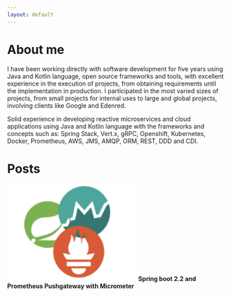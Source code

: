```yaml
---
layout: default
---
```


# About me

I have been working directly with software development for five years using Java and Kotlin language, open source frameworks and tools, with excellent experience in the execution of projects, from obtaining requirements until the implementation in production. I participated in the most varied sizes of projects, from small projects for internal uses to large and global projects, involving clients like Google and Edenred.

Solid experience in developing reactive microservices and cloud applications using Java and Kotlin language with the frameworks and concepts such as: Spring Stack, Vert.x, gRPC, Openshift, Kubernetes, Docker, Prometheus, AWS, JMS, AMQP, ORM, REST, DDD and CDI. 

# Posts

![Spring boot 2.2 and Prometheus Pushgateway with Micrometer](https://github.com/larchanjo/larchanjo.github.io/blob/master/images/2020-01-05-spring-boot-22-and-prometheus-pushgateway-with-micrometer.png) **Spring boot 2.2 and Prometheus Pushgateway with Micrometer**